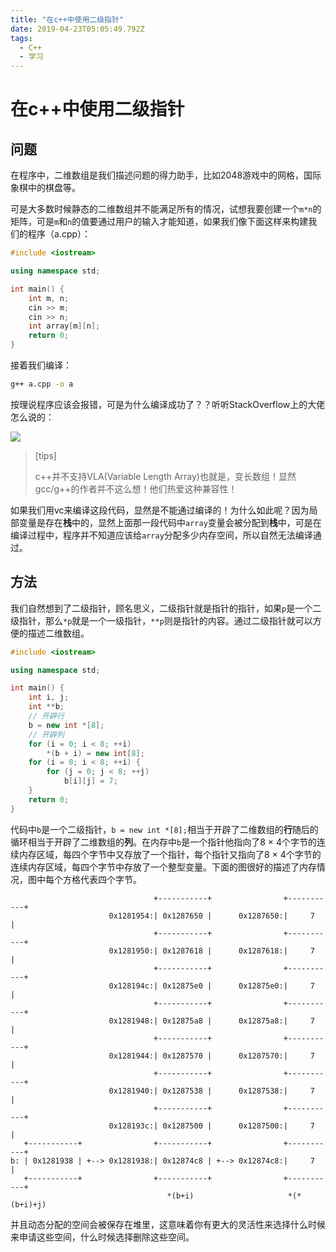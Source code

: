 ```yaml
---
title: "在c++中使用二级指针"
date: 2019-04-23T05:05:49.792Z
tags:
  - C++
  - 学习
---
```


# 在c++中使用二级指针

## 问题

在程序中，二维数组是我们描述问题的得力助手，比如2048游戏中的网格，国际象棋中的棋盘等。

可是大多数时候静态的二维数组并不能满足所有的情况，试想我要创建一个`m*n`的矩阵，可是`m`和`n`的值要通过用户的输入才能知道，如果我们像下面这样来构建我们的程序（a.cpp）：
<!--more-->

```cpp
#include <iostream>

using namespace std;

int main() {
    int m, n;
    cin >> m;
    cin >> n;
    int array[m][n];
    return 0;
}
```

接着我们编译：

```bash
g++ a.cpp -o a
```

按理说程序应该会报错，可是为什么编译成功了？？听听StackOverflow上的大佬怎么说的：

![](https://i.loli.net/2019/03/21/5c935b36640ac.png)

> [tips]
>
> c++并不支持VLA(Variable Length Array)也就是，变长数组！显然gcc/g++的作者并不这么想！他们热爱这种兼容性！

如果我们用vc来编译这段代码，显然是不能通过编译的！为什么如此呢？因为局部变量是存在**栈**中的，显然上面那一段代码中`array`变量会被分配到**栈**中，可是在编译过程中，程序并不知道应该给`array`分配多少内存空间，所以自然无法编译通过。

## 方法

我们自然想到了二级指针，顾名思义，二级指针就是指针的指针，如果`p`是一个二级指针，那么`*p`就是一个一级指针，`**p`则是指针的内容。通过二级指针就可以方便的描述二维数组。

```cpp
#include <iostream>

using namespace std;

int main() {
    int i, j;
    int **b;
    // 开辟行
    b = new int *[8];
    // 开辟列
    for (i = 0; i < 8; ++i)
        *(b + i) = new int[8];
    for (i = 0; i < 8; ++i) {
        for (j = 0; j < 8; ++j)
            b[i][j] = 7;
    }
    return 0;
}
```

代码中`b`是一个二级指针，`b = new int *[8];`相当于开辟了二维数组的**行**随后的循环相当于开辟了二维数组的**列**。在内存中`b`是一个指针他指向了8 × 4个字节的连续内存区域，每四个字节中又存放了一个指针，每个指针又指向了8 × 4个字节的连续内存区域，每四个字节中存放了一个整型变量。下面的图很好的描述了内存情况，图中每个方格代表四个字节。

```plaintext
                                +-----------+                +-----------+
                      0x1281954:| 0x1287650 |      0x1287650:|     7     |
                                +-----------+                +-----------+
                      0x1281950:| 0x1287618 |      0x1287618:|     7     |
                                +-----------+                +-----------+
                      0x128194c:| 0x12875e0 |      0x12875e0:|     7     |
                                +-----------+                +-----------+
                      0x1281948:| 0x12875a8 |      0x12875a8:|     7     |
                                +-----------+                +-----------+
                      0x1281944:| 0x1287570 |      0x1287570:|     7     |
                                +-----------+                +-----------+
                      0x1281940:| 0x1287538 |      0x1287538:|     7     |
                                +-----------+                +-----------+
                      0x128193c:| 0x1287500 |      0x1287500:|     7     |
   +-----------+                +-----------+                +-----------+
b: | 0x1281938 | +--> 0x1281938:| 0x12874c8 | +--> 0x12874c8:|     7     |
   +-----------+                +-----------+                +-----------+
                                   *(b+i)                     *(*(b+i)+j)
```

并且动态分配的空间会被保存在堆里，这意味着你有更大的灵活性来选择什么时候来申请这些空间，什么时候选择删除这些空间。